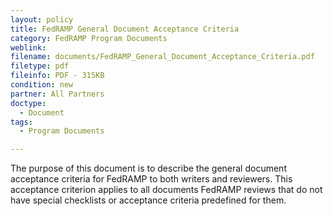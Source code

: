 ```yaml
---
layout: policy   
title: FedRAMP General Document Acceptance Criteria
category: FedRAMP Program Documents
weblink:
filename: documents/FedRAMP_General_Document_Acceptance_Criteria.pdf
filetype: pdf
fileinfo: PDF - 315KB
condition: new
partner: All Partners
doctype:
  - Document
tags:
  - Program Documents

---
```

The purpose of this document is to describe the general document acceptance criteria for FedRAMP to both writers and reviewers. This acceptance criterion applies to all documents FedRAMP reviews that do not have special checklists or acceptance criteria predefined for them.
